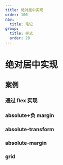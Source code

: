 ```yaml
---
title: 绝对居中实现
order: 100
nav:
  title: 笔记
group:
  title: 样式
  order: 20
---
```


# 绝对居中实现

## 案例

### 通过 flex 实现

<code src="./_demos/style/absolute-center/flex.tsx"></code>

### absolute+负 margin

<code src="./_demos/style/absolute-center/absolute-margin.tsx"></code>

### absolute-transform

<code src="./_demos/style/absolute-center/absolute-transform.tsx"></code>

### absolute-margin

<code src="./_demos/style/absolute-center/absolute-position-margin.tsx"></code>

### grid

<code src="./_demos/style/absolute-center/grid.tsx"></code>
